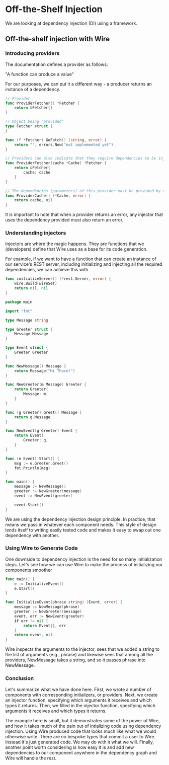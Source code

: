 # Off-the-Shelf Injection

We are looking at dependency injection (DI) using a framework.

## Off-the-shelf injection with Wire

### Introducing providers

The documentation defines a provider as follows:

"A function can produce a value"

For our purposes, we can put it a different way - a producer returns an instance of a dependency.

```go
// Provider
func ProviderFetcher() *Fetcher {
    return &Fetcher{}
}

// Object being "provided"
type Fetcher struct {
}

func (f *Fetcher) GoFetch() (string, error) {
    return "", errors.New("not implemented yet")
}

// Providers can also indicate that they require dependencies to be injected by having parameters like this:
func ProviderFetcher(cache *Cache) *Fetcher {
    return &Fetcher{
        cache: cache
    }
}

// The dependencies (parameters) of this provider must be provided by other providers
func ProviderCache() (*Cache, error) {
    return cache, nil
}
```

It is important to note that when a provider returns an error, any injector that uses the dependency provided must also return an error. 

### Understanding injectors

Injectors are where the magic happens. They are functions that we (developers) define that Wire uses as a base for its code generation.

For example, if we want to have a function that can create an instance of our service's REST server, including initializing and injecting all the required dependencies, we can achieve this with

```go
func initializeServer() (*rest.Server, error) {
    wire.Build(wireSet)
    return nil, nil
}
```

```go
package main

import "fmt"

type Message string

type Greeter struct {
	Message Message
}

type Event struct {
	Greeter Greeter
}

func NewMessage() Message {
	return Message("Hi There!")
}

func NewGreeter(m Message) Greeter {
	return Greeter{
		Message: m,
	}
}

func (g Greeter) Greet() Message {
	return g.Message
}

func NewEvent(g Greeter) Event {
	return Event{
		Greeter: g,
	}
}

func (e Event) Start() {
	msg := e.Greeter.Greet()
	fmt.Println(msg)
}

func main() {
	message := NewMessage()
	greeter := NewGreeter(message)
	event := NewEvent(greeter)

	event.Start()
}

```

We are using the dependency injection design principle. In practice, that means we pass in whatever each component needs. This style of design lends itself to writing easily tested code and makes it easy to swap out one dependency with another.

### Using Wire to Generate Code

One downside to dependency injection is the need for so many initialization steps. Let's see how we can use Wire to make the process of initializing our components smoother

```go
func main() {
    e := InitializeEvent()
    e.Start()
}
```

```go
func InitializeEvent(phrase string) (Event, error) {
	message := NewMessage(phrase)
	greeter := NewGreeter(message)
	event, err := NewEvent(greeter)
	if err != nil {
		return Event{}, err
	}
	return event, nil
}
```

Wire inspects the arguments to the injector, sees that we added a string to the list of arguments (e.g., phrase) and likewise sees that among all the providers, NewMessage takes a string, and so it passes phrase into NewMessage.

### Conclusion

Let's summarize what we have done here. First, we wrote a number of components with corresponding initializers, or providers. Next, we create an injector function, specifying which arguments it receives and which types it returns. Then, we filled in the injector function, specifying which arguments it receives and which types it returns.

The example here is small, but it demonstrates some of the power of Wire, and how it takes much of the pain out of intializing code using dependency injection. Using Wire produced code that looks much like what we would otherwise write. There are no bespoke types that commit a user to Wire. Instead it's just generated code. We may do with it what we will. Finally, another point worth considering is how easy it is and add new dependencies to our component anywhere in the dependency graph and Wire will handle the rest.
